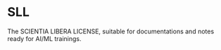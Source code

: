# SLL
 The SCIENTIA LIBERA LICENSE, suitable for documentations and notes ready for AI/ML trainings.
